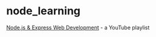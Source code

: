 # node_learning

[Node.js & Express Web Development](https://www.youtube.com/playlist?list=PLfu_Bpi_zcDNkVYRTtlYXP2HdGVoq8zXB) - a YouTube playlist
